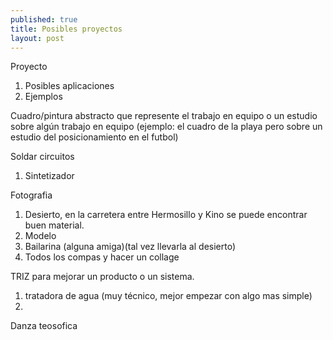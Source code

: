 ```yaml
---
published: true
title: Posibles proyectos
layout: post
---
```

Proyecto

1. Posibles aplicaciones
2. Ejemplos



Cuadro/pintura abstracto que represente el trabajo en equipo o un estudio sobre algún trabajo en equipo (ejemplo: el cuadro de la playa pero sobre un estudio del posicionamiento en el futbol)

Soldar circuitos

1. Sintetizador 


Fotografia

1. Desierto, en la carretera entre Hermosillo y Kino se puede encontrar buen material.
2. Modelo
3. Bailarina (alguna amiga)(tal vez llevarla al desierto)
4. Todos los compas y hacer un collage 


TRIZ para mejorar un producto o un sistema.

1. tratadora de agua (muy técnico, mejor empezar con algo mas simple)
2.  



Danza teosofica